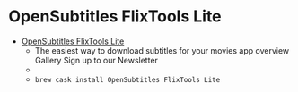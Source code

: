 # OpenSubtitles FlixTools Lite
- [OpenSubtitles FlixTools Lite](https://www.flixtools.com/)
  -  The easiest way to download subtitles for your movies app overview   Gallery Sign up to our Newsletter
  - 
  - `brew cask install OpenSubtitles FlixTools Lite`
